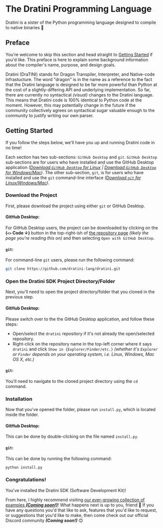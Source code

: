 # The Dratini Programming Language

Dratini is a sister of the Python programming language designed to compile to native binaries 💝

## Preface

You're welcome to skip this section and head straight to [Getting Started](#getting-started) if you'd like.
This preface is here to explain some background information about the compiler's name, purpose, and design goals.

Dratini (DraTINI) stands for Dragon Transpiler, Interpreter, and Native-code Infrastucture.
The word "dragon" is in the name as a reference to the fact that the Dratini language is designed to be far more powerful than Python at the cost of a slightly-differing API and underlying implementation.
So far, there are currently no syntactical *(visual)* changes to the Dratini language.
This means that Dratini code is 100% identical to Python code at the moment.
However, this may potentially change in the future if the community collectively agrees on syntactical sugar valuable enough to the community to justify writing our own parser.

## Getting Started

If you follow the steps below, we'll have you up and running Dratini code in no time!

Each section has two sub-sections: `GitHub Desktop` and `git`.
`GitHub Desktop` sub-sections are for users who have installed and use the GitHub Desktop application *([Download `GitHub Desktop` for Linux](https://github.com/shiftkey/desktop/releases/latest) | [Download `GitHub Desktop` for Windows/Mac](https://desktop.github.com/download/))*.
The other sub-section, `git`, is for users who have installed and use the `git` command-line interface *([Download `git` for Linux/Windows/Mac](https://git-scm.com/downloads))*.

### Download the Project

First, please download the project using either `git` or GitHub Desktop.

#### GitHub Desktop:

For GitHub Desktop users, the project can be downloaded by clicking on the **(`<>` Code ↓)** button in the top-right-ish of [the repository page](https://github.com/dratini-lang/dratini) *(likely the page you're reading this on)* and then selecting `Open with GitHub Desktop`.

#### `git`:

For command-line `git` users, please run the following command:

```sh
git clone https://github.com/dratini-lang/dratini.git
```

### Open the Dratini SDK Project Directory/Folder

Next, you'll need to open the project directory/folder that you cloned in the previous step.

#### GitHub Desktop:

Please switch over to the the GitHub Desktop application, and follow these steps:
* Open/select the `dratini` repository if it's not already the open/selected repository.
* Right-click on the repository name in the top-left corner where it says `dratini` and click `Show in {Explorer/Finder/etc.}` *(whether it's `Explorer` or `Finder` depends on your operating system, i.e. Linux, Windows, Mac OS X, etc.)*

#### `git`:

You'll need to navigate to the cloned project directory using the `cd` command.

### Installation

Now that you've opened the folder, please run `install.py`, which is located inside the folder.

#### GitHub Desktop:

This can be done by double-clicking on the file named `install.py`.

#### `git`:

This can be done by running the following command:

```sh
python install.py
```

### Congratulations!

You've installed the Dratini SDK (Software Development Kit)!

From here, I highly recommend visiting [our ever-growing collection of examples ***(Coming soon!)***](https://github.com/dratini-lang/examples)!
What happens next is up to you, friend 💝
If you have any questions you'd that like to ask, features that you'd like to request, or suggestions that you'd like to make, then come check out our official Discord community ***(Coming soon!)*** 😊
